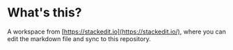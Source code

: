 # What's this?
A workspace from [https://stackedit.io](https://stackedit.io/), where you can edit the markdown file and sync to this repository.
<!--stackedit_data:
eyJoaXN0b3J5IjpbLTk0NDc4ODIzMSwxNTI2MjQ5Njg5XX0=
-->